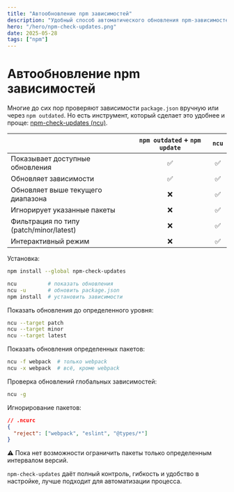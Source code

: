 ```yaml
---
title: "Автообновление npm зависимостей"
description: "Удобный способ автоматического обновления npm-зависимостей с помощью npm-check-updates: больше контроля, фильтры и интерактивность для простого поддержания актуальности проекта."
hero: "/hero/npm-check-updates.png"
date: 2025-05-28
tags: ["npm"]
---
```


# Автообновление npm зависимостей

Многие до сих пор проверяют зависимости `package.json` вручную или через `npm outdated`. Но есть инструмент, который сделает это удобнее и проще: [npm-check-updates (ncu)](https://www.npmjs.com/package/npm-check-updates).

|                                         | `npm outdated` + `npm update` | `ncu` |
|-----------------------------------------|:-----------------------------:|:-----:|
| Показывает доступные обновления         |               ✅               |   ✅   |
| Обновляет зависимости                   |               ✅               |   ✅   |
| Обновляет выше текущего диапазона       |               ❌               |   ✅   |
| Игнорирует указанные пакеты             |               ❌               |   ✅   |
| Фильтрация по типу (patch/minor/latest) |               ❌               |   ✅   |
| Интерактивный режим                     |               ❌               |   ✅   |

Установка:

```bash
npm install --global npm-check-updates
```

```bash
ncu          # показать обновления
ncu -u       # обновить package.json
npm install  # установить зависимости
```

Показать обновления до определенного уровня:

```bash
ncu --target patch
ncu --target minor
ncu --target latest
```

Показать обновления определенных пакетов:

```bash
ncu -f webpack  # только webpack
ncu -x webpack  # всё, кроме webpack
```

Проверка обновлений глобальных зависимостей:

```bash
ncu -g
```

Игнорирование пакетов:

```json
// .ncurc
{
  "reject": ["webpack", "eslint", "@types/*"]
}
```

⚠️ Пока нет возможности ограничить пакеты только определенным интервалом версий.

`npm-check-updates` даёт полный контроль, гибкость и удобство в настройке, лучше подходит для автоматизации процесса.
